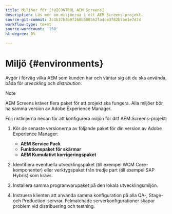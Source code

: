 ```yaml
---
title: Miljöer för [!UICONTROL AEM Screens]
description: Läs mer om miljöerna i ett AEM Screens-projekt.
source-git-commit: 3c4b37b3b9f268b500562fa4ce3782b7be1e7d74
workflow-type: tm+mt
source-wordcount: '150'
ht-degree: 0%

---
```



# Miljö {#environments}

Avgör i förväg vilka AEM som kunden har och väntar sig att du ska använda, båda för *utveckling* och *distribution*.

>[!NOTE]
>
>AEM Screens kräver flera paket för att projekt ska fungera. Alla miljöer bör ha samma version av Adobe Experience Manager.

Följ riktlinjerna nedan för att konfigurera miljön för ditt AEM Screens-projekt:

1. Kör de senaste versionerna av följande paket för din version av Adobe Experience Manager:

   * **AEM Service Pack**
   * **Funktionspaket för skärmar**
   * **AEM Kumulativt korrigeringspaket**

1. Identifiera eventuella utvecklingspaket (till exempel WCM Core-komponenter) eller verktygspaket från tredje part (till exempel SAP Hybris) som krävs.

1. Installera samma programvarupaket på den lokala utvecklingsmiljön.

1. Instruera klienten att använda samma konfiguration på alla QA-, Stage- och Production-servrar. Felmatchade serverkonfigurationer skapar problem vid distribuering och testning.
